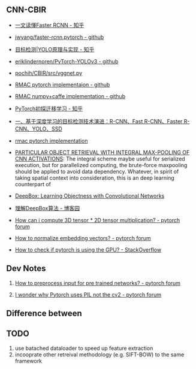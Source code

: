 ## CNN-CBIR

* [一文读懂Faster RCNN - 知乎](https://zhuanlan.zhihu.com/p/31426458)

* [jwyang/faster-rcnn.pytorch - github](https://github.com/jwyang/faster-rcnn.pytorch/blob/master/lib/model/faster_rcnn/faster_rcnn.py)

* [目标检测|YOLO原理与实现 - 知乎](https://zhuanlan.zhihu.com/p/32525231)

* [eriklindernoren/PyTorch-YOLOv3 - github](https://github.com/eriklindernoren/PyTorch-YOLOv3/blob/master/models.py)

* [ pochih/CBIR/src/vggnet.py ](https://github.com/pochih/CBIR/blob/master/src/vggnet.py)

* [ RMAC pytorch implementaion - github](https://github.com/filipradenovic/cnnimageretrieval-pytorch/blob/c3405405e988ec214f4d5969a8f2d04a85a9869b/cirtorch/layers/functional.py#L26)

* [ RMAC numpy+caffe implementation - github](https://github.com/willard-yuan/cnn-cbir-benchmark/blob/81fd1eae2339e768cdc79e133929b3ed38b7ec49/rmac_retrieval/src/rmac.py#L69)

* [PyTorch初探迁移学习 - 知乎](https://zhuanlan.zhihu.com/p/30315331)

* [一、基于深度学习的目标检测技术演进：R-CNN、Fast R-CNN、Faster R-CNN、YOLO、SSD](https://zhuanlan.zhihu.com/p/113635317)

* [rmac pytorch implementation](https://github.com/filipradenovic/cnnimageretrieval-pytorch/blob/c3405405e988ec214f4d5969a8f2d04a85a9869b/cirtorch/layers/functional.py#L26)

* [PARTICULAR OBJECT RETRIEVAL WITH INTEGRAL MAX-POOLING OF CNN ACTIVATIONS](https://arxiv.org/pdf/1511.05879.pdf): The integral scheme maybe useful for serialized execution, but for parallelized computing, the brute-force maxpooling should be applied to avoid data dependency. Whatever, in spirit of taking spatial context into consideration, this is an deep learning counterpart of

* [DeepBox: Learning Objectness with Convolutional Networks](https://people.eecs.berkeley.edu/~wckuo/KuoICCV2015.pdf)

* [理解DeepBox算法 - 博客园](https://www.cnblogs.com/zjutzz/p/8232740.html)

* [How can i compute 3D tensor * 2D tensor multiplication? - pytorch forum](https://discuss.pytorch.org/t/how-can-i-compute-3d-tensor-2d-tensor-multiplication/639)

* [How to normalize embedding vectors? - pytorch forum](https://discuss.pytorch.org/t/how-to-normalize-embedding-vectors/1209)

* [How to check if pytorch is using the GPU? - StackOverflow](https://stackoverflow.com/a/53374933)



## Dev Notes

1. [How to preprocess input for pre trained networks? - pytorch forum](https://discuss.pytorch.org/t/how-to-preprocess-input-for-pre-trained-networks/683/2)

2. [I wonder why Pytorch uses PIL not the cv2 - pytorch forum](https://discuss.pytorch.org/t/how-to-normalize-embedding-vectors/1209/3)


## Difference between 


## TODO
1. use batached dataloader to speed up feature extraction
2. incooprate other retreival methodology (e.g. SIFT-BOW) to the same framework

